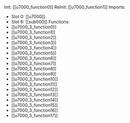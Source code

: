 Init: [[u7000_function0]]
ReInit: [[u7000_function1]]
Imports:
- Slot 0: [[u7000]]
- Slot 6: [[sub000]]
Functions:
- [[u7000_3_function0]]
- [[u7000_3_function1]]
- [[u7000_3_function2]]
- [[u7000_3_function3]]
- [[u7000_3_function4]]
- [[u7000_3_function5]]
- [[u7000_3_function6]]
- [[u7000_3_function7]]
- [[u7000_3_function8]]
- [[u7000_3_function9]]
- [[u7000_3_function10]]
- [[u7000_3_function11]]
- [[u7000_3_function12]]
- [[u7000_3_function13]]
- [[u7000_3_function14]]
- [[u7000_3_function15]]
- [[u7000_3_function16]]
- [[u7000_3_function17]]
